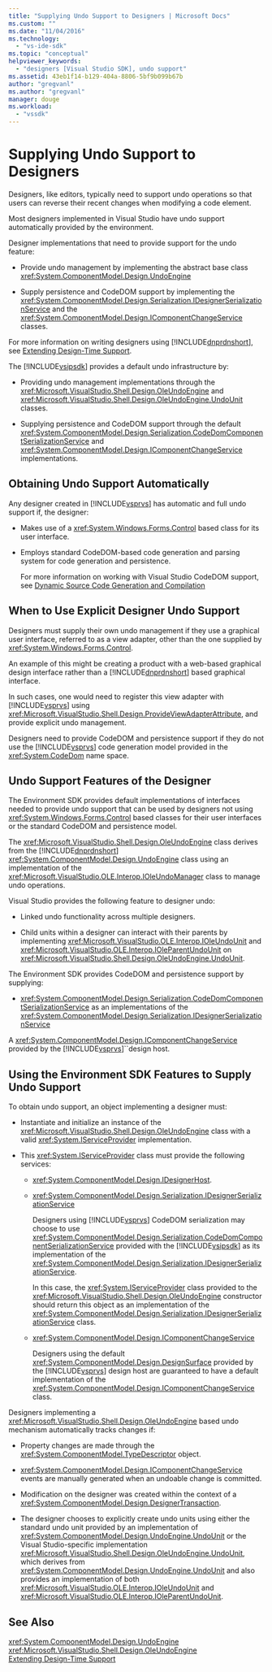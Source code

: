 ```yaml
---
title: "Supplying Undo Support to Designers | Microsoft Docs"
ms.custom: ""
ms.date: "11/04/2016"
ms.technology: 
  - "vs-ide-sdk"
ms.topic: "conceptual"
helpviewer_keywords: 
  - "designers [Visual Studio SDK], undo support"
ms.assetid: 43eb1f14-b129-404a-8806-5bf9b099b67b
author: "gregvanl"
ms.author: "gregvanl"
manager: douge
ms.workload: 
  - "vssdk"
---
```

# Supplying Undo Support to Designers
Designers, like editors, typically need to support undo operations so that users can reverse their recent changes when modifying a code element.  
  
 Most designers implemented in Visual Studio have undo support automatically provided by the environment.  
  
 Designer implementations that need to provide support for the undo feature:  
  
-   Provide undo management by implementing the abstract base class <xref:System.ComponentModel.Design.UndoEngine>  
  
-   Supply persistence and CodeDOM support by implementing the <xref:System.ComponentModel.Design.Serialization.IDesignerSerializationService> and the <xref:System.ComponentModel.Design.IComponentChangeService> classes.  
  
 For more information on writing designers using [!INCLUDE[dnprdnshort](../code-quality/includes/dnprdnshort_md.md)], see [Extending Design-Time Support](http://msdn.microsoft.com/Library/d6ac8a6a-42fd-4bc8-bf33-b212811297e2).  
  
 The [!INCLUDE[vsipsdk](../extensibility/includes/vsipsdk_md.md)] provides a default undo infrastructure by:  
  
-   Providing undo management implementations through the <xref:Microsoft.VisualStudio.Shell.Design.OleUndoEngine> and <xref:Microsoft.VisualStudio.Shell.Design.OleUndoEngine.UndoUnit> classes.  
  
-   Supplying persistence and CodeDOM support through the default <xref:System.ComponentModel.Design.Serialization.CodeDomComponentSerializationService> and <xref:System.ComponentModel.Design.IComponentChangeService> implementations.  
  
## Obtaining Undo Support Automatically  
 Any designer created in [!INCLUDE[vsprvs](../code-quality/includes/vsprvs_md.md)] has automatic and full undo support if, the designer:  
  
-   Makes use of a <xref:System.Windows.Forms.Control> based class for its user interface.  
  
-   Employs standard CodeDOM-based code generation and parsing system for code generation and persistence.  
  
     For more information on working with Visual Studio CodeDOM support, see [Dynamic Source Code Generation and Compilation](/dotnet/framework/reflection-and-codedom/dynamic-source-code-generation-and-compilation)  
  
## When to Use Explicit Designer Undo Support  
 Designers must supply their own undo management if they use a graphical user interface, referred to as a view adapter, other than the one supplied by <xref:System.Windows.Forms.Control>.  
  
 An example of this might be creating a product with a web-based graphical design interface rather than a [!INCLUDE[dnprdnshort](../code-quality/includes/dnprdnshort_md.md)] based graphical interface.  
  
 In such cases, one would need to register this view adapter with [!INCLUDE[vsprvs](../code-quality/includes/vsprvs_md.md)] using <xref:Microsoft.VisualStudio.Shell.Design.ProvideViewAdapterAttribute>, and provide explicit undo management.  
  
 Designers need to provide CodeDOM and persistence support if they do not use the [!INCLUDE[vsprvs](../code-quality/includes/vsprvs_md.md)] code generation model provided in the <xref:System.CodeDom> name space.  
  
## Undo Support Features of the Designer  
 The Environment SDK provides default implementations of interfaces needed to provide undo support that can be used by designers not using <xref:System.Windows.Forms.Control> based classes for their user interfaces or the standard CodeDOM and persistence model.  
  
 The <xref:Microsoft.VisualStudio.Shell.Design.OleUndoEngine> class derives from the [!INCLUDE[dnprdnshort](../code-quality/includes/dnprdnshort_md.md)] <xref:System.ComponentModel.Design.UndoEngine> class using an implementation of the <xref:Microsoft.VisualStudio.OLE.Interop.IOleUndoManager> class to manage undo operations.  
  
 Visual Studio provides the following feature to designer undo:  
  
-   Linked undo functionality across multiple designers.  
  
-   Child units within a designer can interact with their parents by implementing <xref:Microsoft.VisualStudio.OLE.Interop.IOleUndoUnit> and <xref:Microsoft.VisualStudio.OLE.Interop.IOleParentUndoUnit> on <xref:Microsoft.VisualStudio.Shell.Design.OleUndoEngine.UndoUnit>.  
  
 The Environment SDK provides CodeDOM and persistence support by supplying:  
  
-   <xref:System.ComponentModel.Design.Serialization.CodeDomComponentSerializationService> as an implementations of the <xref:System.ComponentModel.Design.Serialization.IDesignerSerializationService>  
  
 A <xref:System.ComponentModel.Design.IComponentChangeService> provided by the [!INCLUDE[vsprvs](../code-quality/includes/vsprvs_md.md)]``design host.  
  
## Using the Environment SDK Features to Supply Undo Support  
 To obtain undo support, an object implementing a designer must:  
  
-   Instantiate and initialize an instance of the <xref:Microsoft.VisualStudio.Shell.Design.OleUndoEngine> class with a valid <xref:System.IServiceProvider> implementation.  
  
-   This <xref:System.IServiceProvider> class must provide the following services:  
  
    -   <xref:System.ComponentModel.Design.IDesignerHost>.  
  
    -   <xref:System.ComponentModel.Design.Serialization.IDesignerSerializationService>  
  
         Designers using [!INCLUDE[vsprvs](../code-quality/includes/vsprvs_md.md)] CodeDOM serialization may choose to use <xref:System.ComponentModel.Design.Serialization.CodeDomComponentSerializationService> provided with the [!INCLUDE[vsipsdk](../extensibility/includes/vsipsdk_md.md)] as its implementation of the <xref:System.ComponentModel.Design.Serialization.IDesignerSerializationService>.  
  
         In this case, the <xref:System.IServiceProvider> class provided to the <xref:Microsoft.VisualStudio.Shell.Design.OleUndoEngine> constructor should return this object as an implementation of the <xref:System.ComponentModel.Design.Serialization.IDesignerSerializationService> class.  
  
    -   <xref:System.ComponentModel.Design.IComponentChangeService>  
  
         Designers using the default <xref:System.ComponentModel.Design.DesignSurface> provided by the [!INCLUDE[vsprvs](../code-quality/includes/vsprvs_md.md)] design host are guaranteed to have a default implementation of the <xref:System.ComponentModel.Design.IComponentChangeService> class.  
  
 Designers implementing a <xref:Microsoft.VisualStudio.Shell.Design.OleUndoEngine> based undo mechanism automatically tracks changes if:  
  
-   Property changes are made through the <xref:System.ComponentModel.TypeDescriptor> object.  
  
-   <xref:System.ComponentModel.Design.IComponentChangeService> events are manually generated when an undoable change is committed.  
  
-   Modification on the designer was created within the context of a <xref:System.ComponentModel.Design.DesignerTransaction>.  
  
-   The designer chooses to explicitly create undo units using either the standard undo unit provided by an implementation of <xref:System.ComponentModel.Design.UndoEngine.UndoUnit> or the Visual Studio-specific implementation <xref:Microsoft.VisualStudio.Shell.Design.OleUndoEngine.UndoUnit>, which derives from <xref:System.ComponentModel.Design.UndoEngine.UndoUnit> and also provides an implementation of both <xref:Microsoft.VisualStudio.OLE.Interop.IOleUndoUnit> and <xref:Microsoft.VisualStudio.OLE.Interop.IOleParentUndoUnit>.  
  
## See Also  
 <xref:System.ComponentModel.Design.UndoEngine>   
 <xref:Microsoft.VisualStudio.Shell.Design.OleUndoEngine>   
 [Extending Design-Time Support](http://msdn.microsoft.com/Library/d6ac8a6a-42fd-4bc8-bf33-b212811297e2)